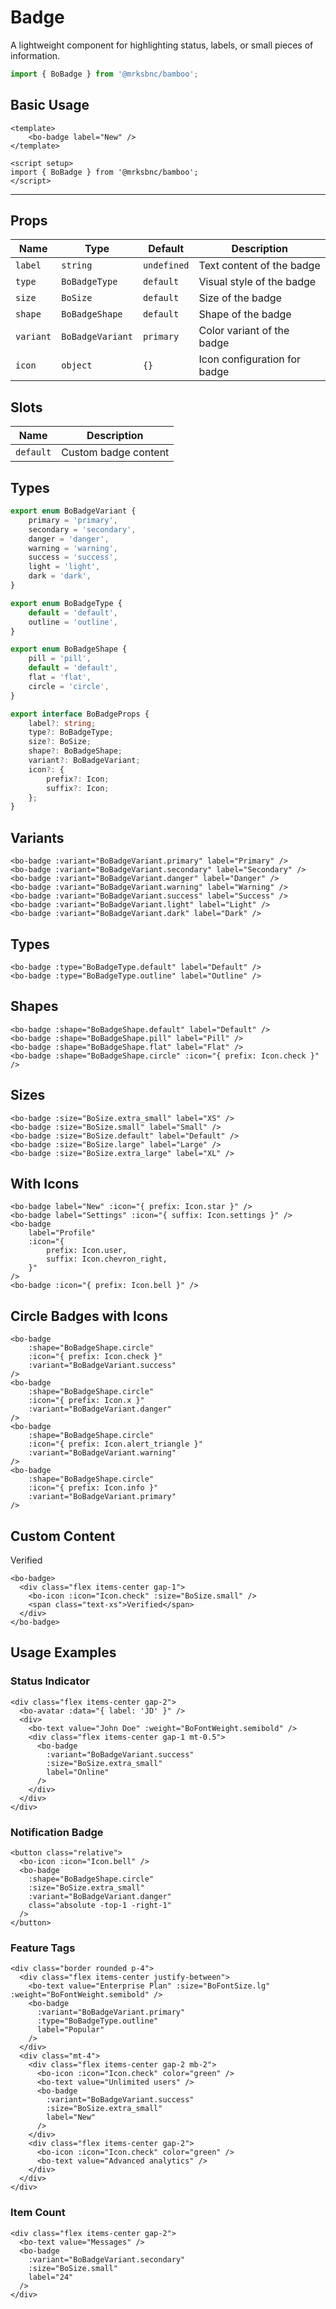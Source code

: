 <script setup>
import { BoBadge, BoBadgeVariant, BoBadgeType, BoBadgeShape } from '@/components/bo-badge';
import { BoSize } from '@/shared';
import { Icon } from '@/components/bo-icon';
</script>

# Badge

A lightweight component for highlighting status, labels, or small pieces of information.

```js
import { BoBadge } from '@mrksbnc/bamboo';
```

## Basic Usage

```vue
<template>
	<bo-badge label="New" />
</template>

<script setup>
import { BoBadge } from '@mrksbnc/bamboo';
</script>
```

<hr />
<div class="flex gap-4 items-center my-4">
  <bo-badge label="New" />
</div>

## Props

| Name      | Type             | Default     | Description                  |
| --------- | ---------------- | ----------- | ---------------------------- |
| `label`   | `string`         | `undefined` | Text content of the badge    |
| `type`    | `BoBadgeType`    | `default`   | Visual style of the badge    |
| `size`    | `BoSize`         | `default`   | Size of the badge            |
| `shape`   | `BoBadgeShape`   | `default`   | Shape of the badge           |
| `variant` | `BoBadgeVariant` | `primary`   | Color variant of the badge   |
| `icon`    | `object`         | `{}`        | Icon configuration for badge |

## Slots

| Name      | Description          |
| --------- | -------------------- |
| `default` | Custom badge content |

## Types

```ts
export enum BoBadgeVariant {
	primary = 'primary',
	secondary = 'secondary',
	danger = 'danger',
	warning = 'warning',
	success = 'success',
	light = 'light',
	dark = 'dark',
}

export enum BoBadgeType {
	default = 'default',
	outline = 'outline',
}

export enum BoBadgeShape {
	pill = 'pill',
	default = 'default',
	flat = 'flat',
	circle = 'circle',
}

export interface BoBadgeProps {
	label?: string;
	type?: BoBadgeType;
	size?: BoSize;
	shape?: BoBadgeShape;
	variant?: BoBadgeVariant;
	icon?: {
		prefix?: Icon;
		suffix?: Icon;
	};
}
```

## Variants

<div class="flex gap-4 items-center my-4">
  <bo-badge :variant="BoBadgeVariant.primary" label="Primary" />
  <bo-badge :variant="BoBadgeVariant.secondary" label="Secondary" />
  <bo-badge :variant="BoBadgeVariant.danger" label="Danger" />
  <bo-badge :variant="BoBadgeVariant.warning" label="Warning" />
  <bo-badge :variant="BoBadgeVariant.success" label="Success" />
  <bo-badge :variant="BoBadgeVariant.light" label="Light" />
  <bo-badge :variant="BoBadgeVariant.dark" label="Dark" />
</div>

```vue
<bo-badge :variant="BoBadgeVariant.primary" label="Primary" />
<bo-badge :variant="BoBadgeVariant.secondary" label="Secondary" />
<bo-badge :variant="BoBadgeVariant.danger" label="Danger" />
<bo-badge :variant="BoBadgeVariant.warning" label="Warning" />
<bo-badge :variant="BoBadgeVariant.success" label="Success" />
<bo-badge :variant="BoBadgeVariant.light" label="Light" />
<bo-badge :variant="BoBadgeVariant.dark" label="Dark" />
```

## Types

<div class="flex gap-4 items-center my-4">
  <bo-badge :type="BoBadgeType.default" label="Default" />
  <bo-badge :type="BoBadgeType.outline" label="Outline" />
</div>

```vue
<bo-badge :type="BoBadgeType.default" label="Default" />
<bo-badge :type="BoBadgeType.outline" label="Outline" />
```

## Shapes

<div class="flex gap-4 items-center my-4">
  <bo-badge :shape="BoBadgeShape.default" label="Default" />
  <bo-badge :shape="BoBadgeShape.pill" label="Pill" />
  <bo-badge :shape="BoBadgeShape.flat" label="Flat" />
  <bo-badge :shape="BoBadgeShape.circle" :icon="{ prefix: Icon.check }" />
</div>

```vue
<bo-badge :shape="BoBadgeShape.default" label="Default" />
<bo-badge :shape="BoBadgeShape.pill" label="Pill" />
<bo-badge :shape="BoBadgeShape.flat" label="Flat" />
<bo-badge :shape="BoBadgeShape.circle" :icon="{ prefix: Icon.check }" />
```

## Sizes

<div class="flex items-center gap-4 my-4">
  <bo-badge :size="BoSize.extra_small" label="XS" />
  <bo-badge :size="BoSize.small" label="Small" />
  <bo-badge :size="BoSize.default" label="Default" />
  <bo-badge :size="BoSize.large" label="Large" />
  <bo-badge :size="BoSize.extra_large" label="XL" />
</div>

```vue
<bo-badge :size="BoSize.extra_small" label="XS" />
<bo-badge :size="BoSize.small" label="Small" />
<bo-badge :size="BoSize.default" label="Default" />
<bo-badge :size="BoSize.large" label="Large" />
<bo-badge :size="BoSize.extra_large" label="XL" />
```

## With Icons

<div class="flex gap-4 items-center my-4">
  <bo-badge 
    label="New" 
    :icon="{ prefix: Icon.star }" 
  />
  <bo-badge 
    label="Settings" 
    :icon="{ suffix: Icon.settings }" 
  />
  <bo-badge 
    label="Profile" 
    :icon="{ 
      prefix: Icon.user,
      suffix: Icon.chevron_right 
    }" 
  />
  <bo-badge 
    :icon="{ prefix: Icon.bell }" 
  />
</div>

```vue
<bo-badge label="New" :icon="{ prefix: Icon.star }" />
<bo-badge label="Settings" :icon="{ suffix: Icon.settings }" />
<bo-badge
	label="Profile"
	:icon="{
		prefix: Icon.user,
		suffix: Icon.chevron_right,
	}"
/>
<bo-badge :icon="{ prefix: Icon.bell }" />
```

## Circle Badges with Icons

<div class="flex gap-4 items-center my-4">
  <bo-badge 
    :shape="BoBadgeShape.circle" 
    :icon="{ prefix: Icon.check }" 
    :variant="BoBadgeVariant.success" 
  />
  <bo-badge 
    :shape="BoBadgeShape.circle" 
    :icon="{ prefix: Icon.x }" 
    :variant="BoBadgeVariant.danger" 
  />
  <bo-badge 
    :shape="BoBadgeShape.circle" 
    :icon="{ prefix: Icon.alert_triangle }" 
    :variant="BoBadgeVariant.warning" 
  />
  <bo-badge 
    :shape="BoBadgeShape.circle" 
    :icon="{ prefix: Icon.info }" 
    :variant="BoBadgeVariant.primary" 
  />
</div>

```vue
<bo-badge
	:shape="BoBadgeShape.circle"
	:icon="{ prefix: Icon.check }"
	:variant="BoBadgeVariant.success"
/>
<bo-badge
	:shape="BoBadgeShape.circle"
	:icon="{ prefix: Icon.x }"
	:variant="BoBadgeVariant.danger"
/>
<bo-badge
	:shape="BoBadgeShape.circle"
	:icon="{ prefix: Icon.alert_triangle }"
	:variant="BoBadgeVariant.warning"
/>
<bo-badge
	:shape="BoBadgeShape.circle"
	:icon="{ prefix: Icon.info }"
	:variant="BoBadgeVariant.primary"
/>
```

## Custom Content

<div class="flex gap-4 items-center my-4">
  <bo-badge>
    <div class="flex items-center gap-1">
      <bo-icon :icon="Icon.check" :size="BoSize.small" />
      <span class="text-xs">Verified</span>
    </div>
  </bo-badge>
</div>

```vue
<bo-badge>
  <div class="flex items-center gap-1">
    <bo-icon :icon="Icon.check" :size="BoSize.small" />
    <span class="text-xs">Verified</span>
  </div>
</bo-badge>
```

## Usage Examples

### Status Indicator

```vue
<div class="flex items-center gap-2">
  <bo-avatar :data="{ label: 'JD' }" />
  <div>
    <bo-text value="John Doe" :weight="BoFontWeight.semibold" />
    <div class="flex items-center gap-1 mt-0.5">
      <bo-badge
        :variant="BoBadgeVariant.success"
        :size="BoSize.extra_small"
        label="Online"
      />
    </div>
  </div>
</div>
```

### Notification Badge

```vue
<button class="relative">
  <bo-icon :icon="Icon.bell" />
  <bo-badge 
    :shape="BoBadgeShape.circle" 
    :size="BoSize.extra_small" 
    :variant="BoBadgeVariant.danger" 
    class="absolute -top-1 -right-1" 
  />
</button>
```

### Feature Tags

```vue
<div class="border rounded p-4">
  <div class="flex items-center justify-between">
    <bo-text value="Enterprise Plan" :size="BoFontSize.lg" :weight="BoFontWeight.semibold" />
    <bo-badge
      :variant="BoBadgeVariant.primary"
      :type="BoBadgeType.outline"
      label="Popular"
    />
  </div>
  <div class="mt-4">
    <div class="flex items-center gap-2 mb-2">
      <bo-icon :icon="Icon.check" color="green" />
      <bo-text value="Unlimited users" />
      <bo-badge
        :variant="BoBadgeVariant.success"
        :size="BoSize.extra_small"
        label="New"
      />
    </div>
    <div class="flex items-center gap-2">
      <bo-icon :icon="Icon.check" color="green" />
      <bo-text value="Advanced analytics" />
    </div>
  </div>
</div>
```

### Item Count

```vue
<div class="flex items-center gap-2">
  <bo-text value="Messages" />
  <bo-badge 
    :variant="BoBadgeVariant.secondary" 
    :size="BoSize.small" 
    label="24" 
  />
</div>
```
